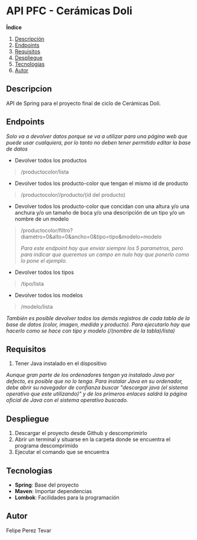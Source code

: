 # API PFC - Cerámicas Doli

**Índice**
1. [Descripción](#descripcion)
2. [Endpoints](#endpoints)
3. [Requisitos](#requisitos)
4. [Despliegue](#despliegue)
5. [Tecnologias](#tecnologias)
6. [Autor](#autor)


## Descripcion

API de Spring para el proyecto final de ciclo de Cerámicas Doli.

## Endpoints

*Solo va a devolver datos porque se va a utilizar para una página web que puede usar cualquiera, por lo tanto no deben tener permitido editar la base de datos*

 + Devolver todos los productos 

 > /productocolor/lista

  + Devolver todos los producto-color que tengan el mismo id de producto

  > /productocolor//producto/(id del producto) 

  + Devolver todos los producto-color que concidan con una altura y/o una anchura y/o un tamaño de boca y/o una descripción de un tipo y/o un nombre de un modelo

  > /productocolor/filtro?diametro=0&alto=0&ancho=0&tipo=tipo&modelo=modelo
  > 
  > *Para este endpoint hay que enviar siempre los 5 parametros, pero para indicar que queremos un campo en nulo hay que ponerlo como lo pone el ejemplo.*  

 + Devolver todos los tipos 

 > /tipo/lista

 + Devolver todos los modelos

 > /modelo/lista

 *También es posible devolver todos los demás registros de cada tabla de la base de datos (color, imagen, medida y producto). Para ejecutarlo hay que hacerlo como se hace con tipo y modelo (/(nombre de la tabla)/lista)*


## Requisitos

  1. Tener Java instalado en el dispositivo

   *Aunque gran parte de los ordenadores tengan ya instalado Java por defecto, es posible que no lo tenga. Para instalar Java en su ordenador, debe abrir su navegador de confianza buscar "descargar java (el sistema operativo que este utilizando)" y de los primeros enlaces saldrá la página oficial de Java con el sistema operativo buscado.*

## Despliegue

  1. Descargar el proyecto desde Github y descomprimirlo
  2. Abrir un terminal y situarse en la carpeta donde se encuentra el programa descomprimido
  3. Ejecutar el comando que se encuentra  

## Tecnologias

 + **Spring**: Base del proyecto
 + **Maven**: Importar dependencias
 + **Lombok**: Facilidades para la programación

## Autor

Felipe Perez Tevar



